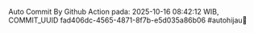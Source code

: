 Auto Commit By Github Action pada: 2025-10-16 08:42:12 WIB, COMMIT_UUID fad406dc-4565-4871-8f7b-e5d035a86b06 #autohijau🗿
